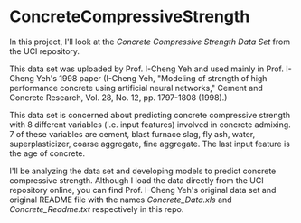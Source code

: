 # ConcreteCompressiveStrength

In this project, I'll look at the <i>Concrete Compressive Strength Data Set</i> from the UCI repository.

This data set was uploaded by Prof. I-Cheng Yeh and used mainly in Prof. I-Cheng Yeh's 1998 paper (I-Cheng Yeh, "Modeling of strength of high performance concrete using artificial neural networks," Cement and Concrete Research, Vol. 28, No. 12, pp. 1797-1808 (1998).)

This data set is concerned about predicting concrete compressive strength with 8 different variables (i.e. input features) involved in concrete admixing. 7 of these variables are cement, blast furnace slag, fly ash, water, superplasticizer, coarse aggregate, fine aggregate. The last input feature is the age of concrete.

I'll be analyzing the data set and developing models to predict concrete compressive strength. Although I load the data directly from the UCI repository online, you can find Prof. I-Cheng Yeh's original data set and original README file with the names <i>Concrete_Data.xls</i> and <i>Concrete_Readme.txt</i> respectively in this repo.
